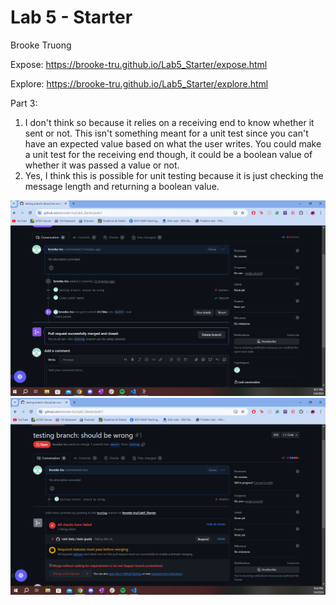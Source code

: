 # Lab 5 - Starter
Brooke Truong

Expose: https://brooke-tru.github.io/Lab5_Starter/expose.html

Explore: https://brooke-tru.github.io/Lab5_Starter/explore.html

Part 3:
1. I don't think so because it relies on a receiving end to know whether it sent or not. This isn't something meant for a unit test since you can't have an expected value based on what the user writes. You could make a unit test for the receiving end though, it could be a boolean value of whether it was passed a value or not. 
2. Yes, I think this is possible for unit testing because it is just checking the message length and returning a boolean value.

![Merged Screenshot](merged.png)
![myError screenshot](myError.png)
